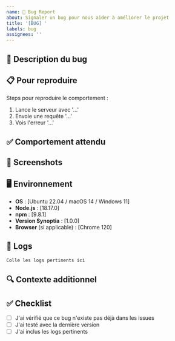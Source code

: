 ```yaml
---
name: 🐛 Bug Report
about: Signaler un bug pour nous aider à améliorer le projet
title: '[BUG] '
labels: bug
assignees: ''
---
```


## 🐛 Description du bug

<!-- Description claire et concise du problème -->

## 📋 Pour reproduire

Steps pour reproduire le comportement :

1. Lance le serveur avec '...'
2. Envoie une requête '...'
3. Vois l'erreur '...'

## ✅ Comportement attendu

<!-- Ce qui devrait se passer -->

## 📸 Screenshots

<!-- Si applicable, ajoute des screenshots -->

## 🖥️ Environnement

- **OS** : [Ubuntu 22.04 / macOS 14 / Windows 11]
- **Node.js** : [18.17.0]
- **npm** : [9.8.1]
- **Version Synoptia** : [1.0.0]
- **Browser** (si applicable) : [Chrome 120]

## 📝 Logs

```
Colle les logs pertinents ici
```

## 🔍 Contexte additionnel

<!-- Toute autre information utile -->

## ✅ Checklist

- [ ] J'ai vérifié que ce bug n'existe pas déjà dans les issues
- [ ] J'ai testé avec la dernière version
- [ ] J'ai inclus les logs pertinents
